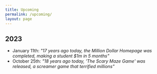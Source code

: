 ```yaml
---
title: Upcoming
permalink: /upcoming/
layout: page
---
```


## 2023

* January 11th: *"17 years ago today, the Million Dollar Homepage was completed, making a student $1m in 5 months"*
* October 25th: *"18 years ago today, 'The Scary Maze Game' was released, a screamer game that terrified millions"*
